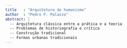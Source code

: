 ```yaml
---
title   : "Arquitetura do humanismo"
author  : "Pedro P. Palazzo"
abstract: |
  -- Arquitetura clássica entre a prática e a teoria
  -- Problemas de historiografia e crítica
  -- Construção tradicional
  -- Formas urbanas tradicionais
---
```

